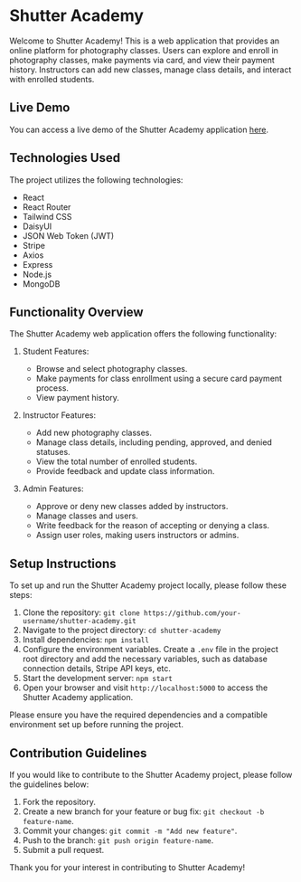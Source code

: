 # Shutter Academy

Welcome to Shutter Academy! This is a web application that provides an online platform for photography classes. Users can explore and enroll in photography classes, make payments via card, and view their payment history. Instructors can add new classes, manage class details, and interact with enrolled students.

## Live Demo

You can access a live demo of the Shutter Academy application [here](https://shutter-academy-f96fa.web.app/).


## Technologies Used

The project utilizes the following technologies:

- React
- React Router
- Tailwind CSS
- DaisyUI
- JSON Web Token (JWT)
- Stripe
- Axios
- Express
- Node.js
- MongoDB

## Functionality Overview

The Shutter Academy web application offers the following functionality:

1. Student Features:

   - Browse and select photography classes.
   - Make payments for class enrollment using a secure card payment process.
   - View payment history.

2. Instructor Features:

   - Add new photography classes.
   - Manage class details, including pending, approved, and denied statuses.
   - View the total number of enrolled students.
   - Provide feedback and update class information.

3. Admin Features:
   - Approve or deny new classes added by instructors.
   - Manage classes and users.
   - Write feedback for the reason of accepting or denying a class.
   - Assign user roles, making users instructors or admins.


## Setup Instructions

To set up and run the Shutter Academy project locally, please follow these steps:

1. Clone the repository: `git clone https://github.com/your-username/shutter-academy.git`
2. Navigate to the project directory: `cd shutter-academy`
3. Install dependencies: `npm install`
4. Configure the environment variables. Create a `.env` file in the project root directory and add the necessary variables, such as database connection details, Stripe API keys, etc.
5. Start the development server: `npm start`
6. Open your browser and visit `http://localhost:5000` to access the Shutter Academy application.

Please ensure you have the required dependencies and a compatible environment set up before running the project.

## Contribution Guidelines

If you would like to contribute to the Shutter Academy project, please follow the guidelines below:

1. Fork the repository.
2. Create a new branch for your feature or bug fix: `git checkout -b feature-name`.
3. Commit your changes: `git commit -m "Add new feature"`.
4. Push to the branch: `git push origin feature-name`.
5. Submit a pull request.

Thank you for your interest in contributing to Shutter Academy!
